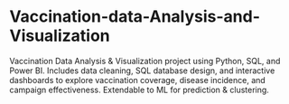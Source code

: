 # Vaccination-data-Analysis-and-Visualization
Vaccination Data Analysis &amp; Visualization project using Python, SQL, and Power BI. Includes data cleaning, SQL database design, and interactive dashboards to explore vaccination coverage, disease incidence, and campaign effectiveness. Extendable to ML for prediction &amp; clustering.
